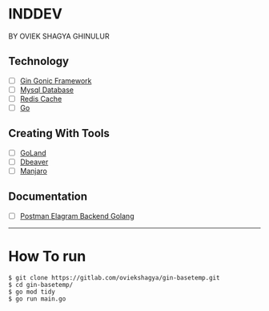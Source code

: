 # INDDEV
BY OVIEK SHAGYA GHINULUR


## Technology

- [ ] [Gin Gonic Framework](https://github.com/gin-gonic/gin)
- [ ] [Mysql Database](https://www.mysql.com/)
- [ ] [Redis Cache](https://redis.io/)
- [ ] [Go](https://go.dev/)

## Creating With Tools

- [ ] [GoLand](https://www.jetbrains.com/go/)
- [ ] [Dbeaver](https://dbeaver.io/)
- [ ] [Manjaro](https://manjaro.org/)

## Documentation

- [ ] [Postman Elagram Backend Golang](https://documenter.getpostman.com/view/10214608/2sAY4x9MCM)


***

# How To run

```
$ git clone https://gitlab.com/oviekshagya/gin-basetemp.git
$ cd gin-basetemp/
$ go mod tidy
$ go run main.go
```